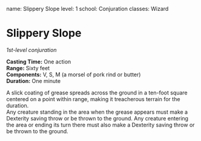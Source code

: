 name: Slippery Slope
level: 1
school: Conjuration
classes: Wizard

# Slippery Slope 
_1st-level conjuration_ 

**Casting Time:** One action    
**Range:** Sixty feet    
**Components:** V, S, M (a morsel of pork rind or butter)    
**Duration:** One minute 

A slick coating of grease spreads across the ground in a ten-foot square centered on a point within range, making it treacherous terrain for the duration.    
Any creature standing in the area when the grease appears must make a Dexterity saving throw or be thrown to the ground. Any creature entering the area or ending its turn there must also make a Dexterity saving throw or be thrown to the ground. 
